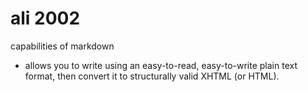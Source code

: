 # ali 2002

capabilities of markdown
 *  allows you to write using an easy-to-read, easy-to-write plain text format, then convert it to structurally valid XHTML (or HTML).

